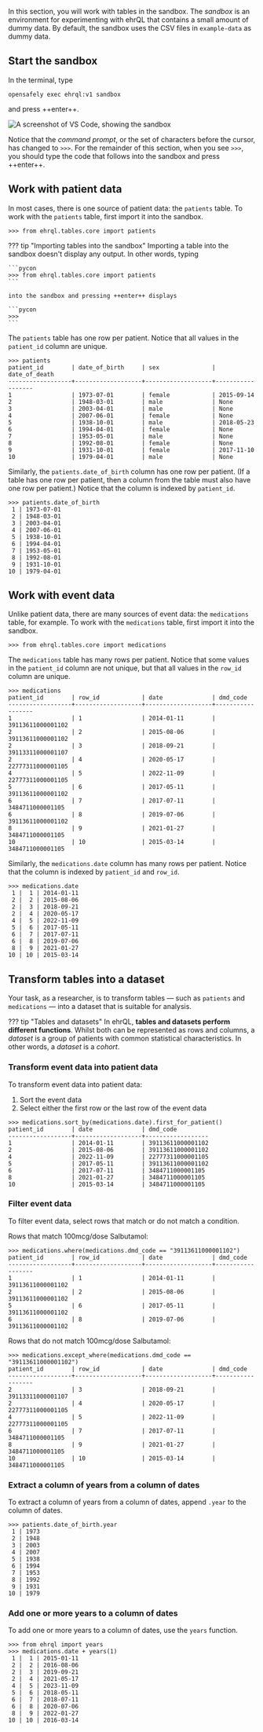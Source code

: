 In this section, you will work with tables in the sandbox.
The *sandbox* is an environment for experimenting with ehrQL
that contains a small amount of dummy data. By default, the
sandbox uses the CSV files in `example-data` as dummy data.

## Start the sandbox

In the terminal, type

```
opensafely exec ehrql:v1 sandbox
```

and press ++enter++.

![A screenshot of VS Code, showing the sandbox](the_sandbox.png)

Notice that the *command prompt*,
or the set of characters before the cursor,
has changed to `>>>`.
For the remainder of this section,
when you see `>>>`,
you should type the code that follows into the sandbox and press ++enter++.

## Work with patient data

In most cases, there is one source of patient data: the `patients` table.
To work with the `patients` table,
first import it into the sandbox.

```pycon
>>> from ehrql.tables.core import patients
```

??? tip "Importing tables into the sandbox"
    Importing a table into the sandbox doesn't display any output.
    In other words, typing

    ```pycon
    >>> from ehrql.tables.core import patients
    ```

    into the sandbox and pressing ++enter++ displays

    ```pycon
    >>>
    ```

The `patients` table has one row per patient.
Notice that all values in the `patient_id` column are unique.

```pycon
>>> patients
patient_id        | date_of_birth     | sex               | date_of_death
------------------+-------------------+-------------------+------------------
1                 | 1973-07-01        | female            | 2015-09-14
2                 | 1948-03-01        | male              | None
3                 | 2003-04-01        | male              | None
4                 | 2007-06-01        | female            | None
5                 | 1938-10-01        | male              | 2018-05-23
6                 | 1994-04-01        | female            | None
7                 | 1953-05-01        | male              | None
8                 | 1992-08-01        | female            | None
9                 | 1931-10-01        | female            | 2017-11-10
10                | 1979-04-01        | male              | None
```

Similarly, the `patients.date_of_birth` column has one row per patient.
(If a table has one row per patient, then a column from the table must also have one row per patient.)
Notice that the column is indexed by `patient_id`.

```pycon
>>> patients.date_of_birth
 1 | 1973-07-01
 2 | 1948-03-01
 3 | 2003-04-01
 4 | 2007-06-01
 5 | 1938-10-01
 6 | 1994-04-01
 7 | 1953-05-01
 8 | 1992-08-01
 9 | 1931-10-01
10 | 1979-04-01
```

## Work with event data

Unlike patient data, there are many sources of event data:
the `medications` table, for example.
To work with the `medications` table,
first import it into the sandbox.

```pycon
>>> from ehrql.tables.core import medications
```

The `medications` table has many rows per patient.
Notice that some values in the `patient_id` column are not unique,
but that all values in the `row_id` column are unique.

```pycon
>>> medications
patient_id        | row_id            | date              | dmd_code
------------------+-------------------+-------------------+------------------
1                 | 1                 | 2014-01-11        | 39113611000001102
2                 | 2                 | 2015-08-06        | 39113611000001102
2                 | 3                 | 2018-09-21        | 39113311000001107
2                 | 4                 | 2020-05-17        | 22777311000001105
4                 | 5                 | 2022-11-09        | 22777311000001105
5                 | 6                 | 2017-05-11        | 39113611000001102
6                 | 7                 | 2017-07-11        | 3484711000001105
6                 | 8                 | 2019-07-06        | 39113611000001102
8                 | 9                 | 2021-01-27        | 3484711000001105
10                | 10                | 2015-03-14        | 3484711000001105
```

Similarly, the `medications.date` column has many rows per patient.
Notice that the column is indexed by `patient_id` and `row_id`.

```pycon
>>> medications.date
 1 |  1 | 2014-01-11
 2 |  2 | 2015-08-06
 2 |  3 | 2018-09-21
 2 |  4 | 2020-05-17
 4 |  5 | 2022-11-09
 5 |  6 | 2017-05-11
 6 |  7 | 2017-07-11
 6 |  8 | 2019-07-06
 8 |  9 | 2021-01-27
10 | 10 | 2015-03-14
```

## Transform tables into a dataset

Your task, as a researcher, is to transform tables
— such as `patients` and `medications` —
into a dataset that is suitable for analysis.

??? tip "Tables and datasets"
    In ehrQL, **tables and datasets perform different functions**.
    Whilst both can be represented as rows and columns,
    a *dataset* is a group of patients with common statistical characteristics.
    In other words, a *dataset* is a *cohort*.

### Transform event data into patient data

To transform event data into patient data:

1. Sort the event data
2. Select either the first row or the last row of the event data

```pycon
>>> medications.sort_by(medications.date).first_for_patient()
patient_id        | date              | dmd_code
------------------+-------------------+------------------
1                 | 2014-01-11        | 39113611000001102
2                 | 2015-08-06        | 39113611000001102
4                 | 2022-11-09        | 22777311000001105
5                 | 2017-05-11        | 39113611000001102
6                 | 2017-07-11        | 3484711000001105
8                 | 2021-01-27        | 3484711000001105
10                | 2015-03-14        | 3484711000001105
```

### Filter event data

To filter event data,
select rows that match or do not match a condition.

Rows that match 100mcg/dose Salbutamol:

```pycon
>>> medications.where(medications.dmd_code == "39113611000001102")
patient_id        | row_id            | date              | dmd_code
------------------+-------------------+-------------------+------------------
1                 | 1                 | 2014-01-11        | 39113611000001102
2                 | 2                 | 2015-08-06        | 39113611000001102
5                 | 6                 | 2017-05-11        | 39113611000001102
6                 | 8                 | 2019-07-06        | 39113611000001102
```

Rows that do not match 100mcg/dose Salbutamol:

```pycon
>>> medications.except_where(medications.dmd_code == "39113611000001102")
patient_id        | row_id            | date              | dmd_code
------------------+-------------------+-------------------+------------------
2                 | 3                 | 2018-09-21        | 39113311000001107
2                 | 4                 | 2020-05-17        | 22777311000001105
4                 | 5                 | 2022-11-09        | 22777311000001105
6                 | 7                 | 2017-07-11        | 3484711000001105
8                 | 9                 | 2021-01-27        | 3484711000001105
10                | 10                | 2015-03-14        | 3484711000001105
```

### Extract a column of years from a column of dates

To extract a column of years from a column of dates,
append `.year` to the column of dates.

```pycon
>>> patients.date_of_birth.year
 1 | 1973
 2 | 1948
 3 | 2003
 4 | 2007
 5 | 1938
 6 | 1994
 7 | 1953
 8 | 1992
 9 | 1931
10 | 1979
```

### Add one or more years to a column of dates

To add one or more years to a column of dates,
use the `years` function.

```pycon
>>> from ehrql import years
>>> medications.date + years(1)
 1 |  1 | 2015-01-11
 2 |  2 | 2016-08-06
 2 |  3 | 2019-09-21
 2 |  4 | 2021-05-17
 4 |  5 | 2023-11-09
 5 |  6 | 2018-05-11
 6 |  7 | 2018-07-11
 6 |  8 | 2020-07-06
 8 |  9 | 2022-01-27
10 | 10 | 2016-03-14
```
